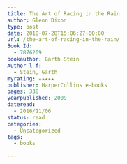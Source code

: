 ```yaml
---
title: The Art of Racing in the Rain
author: Glenn Dixon
type: post
date: 2018-07-28T15:06:27+00:00
url: /the-art-of-racing-in-the-rain/
Book Id:
  - 7876209
bookauthor: Garth Stein
Author l-f:
  - Stein, Garth
myrating: ★★★★★
publisher: HarperCollins e-books
pages: 338
yearpublished: 2009
dateread:
  - 2016/11/06
status: read
categories:
  - Uncategorized
tags:
  - books

---
```

